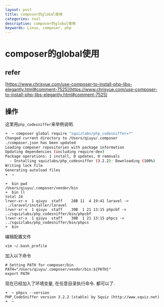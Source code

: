 ```yaml
---
layout: post
title: composer的global使用
categories: tool
description: composer的global使用
keywords: Linux, composer, php
---
```


# composer的global使用

## refer

[https://www.chrisyue.com/use-composer-to-install-php-libs-elegantly.html#comment-7525](https://www.chrisyue.com/use-composer-to-install-php-libs-elegantly.html#comment-7525)

## 操作

这里用`php_codesniffer`来举例说明.





``` bash
➜  ~ composer global require "squizlabs/php_codesniffer=*"
Changed current directory to /Users/qiuyu/.composer
./composer.json has been updated
Loading composer repositories with package information
Updating dependencies (including require-dev)
Package operations: 1 install, 0 updates, 0 removals
  - Installing squizlabs/php_codesniffer (3.2.2): Downloading (100%)
Writing lock file
Generating autoload files
➜  ~
```

```
➜  bin pwd
/Users/qiuyu/.composer/vendor/bin
➜  bin ll
total 24
lrwxr-xr-x  1 qiuyu  staff    28B 11  4 19:41 laravel -> ../laravel/installer/laravel
lrwxr-xr-x  1 qiuyu  staff    39B  1 21 13:15 phpcbf -> ../squizlabs/php_codesniffer/bin/phpcbf
lrwxr-xr-x  1 qiuyu  staff    38B  1 21 13:15 phpcs -> ../squizlabs/php_codesniffer/bin/phpcs
➜  bin
```

编辑配置文件

```
vim ~/.bash_profile
```

加入以下命令

```
# Setting PATH for composer/bin
PATH="/Users/qiuyu/.composer/vendor/bin:${PATH}"
export PATH
```

现在已经加入了环境变量, 在任意目录执行命令. 都可以了.

```
➜  ~ phpcs --version
PHP_CodeSniffer version 3.2.2 (stable) by Squiz (http://www.squiz.net)
➜  ~
```

